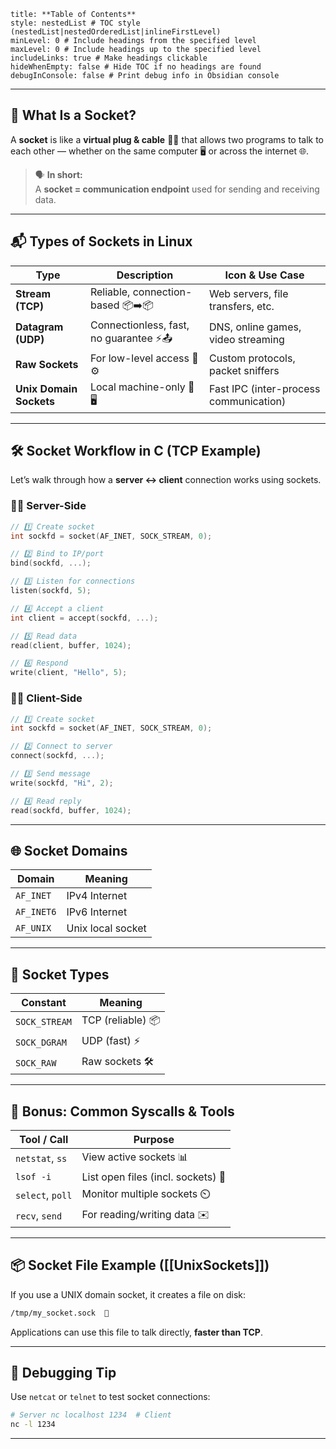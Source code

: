 ```table-of-contents
title: **Table of Contents**
style: nestedList # TOC style (nestedList|nestedOrderedList|inlineFirstLevel)
minLevel: 0 # Include headings from the specified level
maxLevel: 0 # Include headings up to the specified level
includeLinks: true # Make headings clickable
hideWhenEmpty: false # Hide TOC if no headings are found
debugInConsole: false # Print debug info in Obsidian console
```
---
## 🧩 What Is a Socket?

A **socket** is like a **virtual plug & cable** 🧷🔌 that allows two programs to talk to each other — whether on the same computer 🖥️ or across the internet 🌐.

> 🗣️ **In short:**  
> A **socket = communication endpoint** used for sending and receiving data.

---
## 📬 Types of Sockets in Linux

|Type|Description|Icon & Use Case|
|---|---|---|
|**Stream (TCP)**|Reliable, connection-based 📦➡️📦|Web servers, file transfers, etc.|
|**Datagram (UDP)**|Connectionless, fast, no guarantee ⚡📤|DNS, online games, video streaming|
|**Raw Sockets**|For low-level access 📡⚙️|Custom protocols, packet sniffers|
|**Unix Domain Sockets**|Local machine-only 🧱🖥️|Fast IPC (inter-process communication)|

---
## 🛠️ Socket Workflow in C (TCP Example)

Let’s walk through how a **server ↔ client** connection works using sockets.
### 👨‍💻 Server-Side

```c
// 1️⃣ Create socket
int sockfd = socket(AF_INET, SOCK_STREAM, 0);

// 2️⃣ Bind to IP/port
bind(sockfd, ...);

// 3️⃣ Listen for connections
listen(sockfd, 5);

// 4️⃣ Accept a client
int client = accept(sockfd, ...);

// 5️⃣ Read data
read(client, buffer, 1024);

// 6️⃣ Respond
write(client, "Hello", 5);
```
### 👩‍💻 Client-Side

```c
// 1️⃣ Create socket
int sockfd = socket(AF_INET, SOCK_STREAM, 0);

// 2️⃣ Connect to server
connect(sockfd, ...);

// 3️⃣ Send message
write(sockfd, "Hi", 2);

// 4️⃣ Read reply
read(sockfd, buffer, 1024);
```
---
## 🌐 Socket Domains

| Domain     | Meaning           |
| ---------- | ----------------- |
| `AF_INET`  | IPv4 Internet     |
| `AF_INET6` | IPv6 Internet     |
| `AF_UNIX`  | Unix local socket |

---
## 🔧 Socket Types

| Constant      | Meaning           |
| ------------- | ----------------- |
| `SOCK_STREAM` | TCP (reliable) 📦 |
| `SOCK_DGRAM`  | UDP (fast) ⚡      |
| `SOCK_RAW`    | Raw sockets 🛠️   |

---
## 🔐 Bonus: Common Syscalls & Tools

| Tool / Call      | Purpose                            |
| ---------------- | ---------------------------------- |
| `netstat`, `ss`  | View active sockets 📊             |
| `lsof -i`        | List open files (incl. sockets) 📂 |
| `select`, `poll` | Monitor multiple sockets ⏲️        |
| `recv`, `send`   | For reading/writing data ✉️        |

---
## 📦 Socket File Example ([[UnixSockets]])

If you use a UNIX domain socket, it creates a file on disk:

```bash
/tmp/my_socket.sock  🧱
```

Applications can use this file to talk directly, **faster than TCP**.

---
## 🧪 Debugging Tip

Use `netcat` or `telnet` to test socket connections:

```bash
# Server nc localhost 1234  # Client
nc -l 1234
```
---
